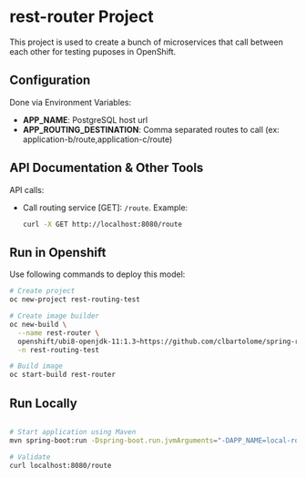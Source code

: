 # rest-router Project

This project is used to create a bunch of microservices that call between each other for testing puposes in OpenShift.

## Configuration

Done via Environment Variables:

- **APP_NAME**: PostgreSQL host url
- **APP_ROUTING_DESTINATION**: Comma separated routes to call (ex: application-b/route,application-c/route)

## API Documentation & Other Tools

API calls:

- Call routing service [GET]: `/route`. Example:
  ```sh
  curl -X GET http://localhost:8080/route
  ```

## Run in Openshift

Use following commands to deploy this model:

```sh
# Create project
oc new-project rest-routing-test

# Create image builder
oc new-build \
  --name rest-router \
  openshift/ubi8-openjdk-11:1.3~https://github.com/clbartolome/spring-rest-router \
  -n rest-routing-test

# Build image
oc start-build rest-router
```

## Run Locally

```sh

# Start application using Maven
mvn spring-boot:run -Dspring-boot.run.jvmArguments="-DAPP_NAME=local-router -DAPP_ROUTING_DESTINATION="

# Validate
curl localhost:8080/route
```

